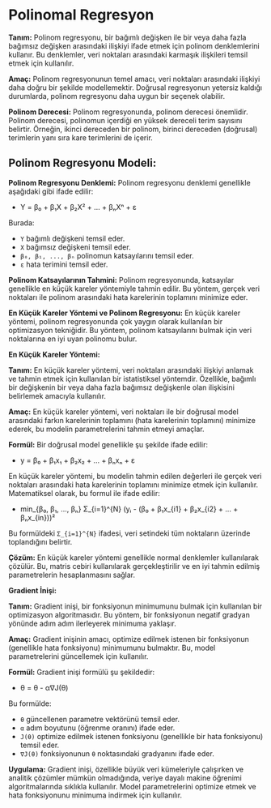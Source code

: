 #  Polinomal Regresyon

**Tanım:**
Polinom regresyonu, bir bağımlı değişken ile bir veya daha fazla bağımsız değişken arasındaki ilişkiyi ifade etmek için polinom denklemlerini kullanır. Bu denklemler, veri noktaları arasındaki karmaşık ilişkileri temsil etmek için kullanılır.

**Amaç:**
Polinom regresyonunun temel amacı, veri noktaları arasındaki ilişkiyi daha doğru bir şekilde modellemektir. Doğrusal regresyonun yetersiz kaldığı durumlarda, polinom regresyonu daha uygun bir seçenek olabilir.

**Polinom Derecesi:**
Polinom regresyonunda, polinom derecesi önemlidir. Polinom derecesi, polinomun içerdiği en yüksek dereceli terim sayısını belirtir. Örneğin, ikinci dereceden bir polinom, birinci dereceden (doğrusal) terimlerin yanı sıra kare terimlerini de içerir.

## Polinom Regresyonu Modeli:

**Polinom Regresyonu Denklemi:**
Polinom regresyonu denklemi genellikle aşağıdaki gibi ifade edilir:

* Y = β₀ + β₁X + β₂X² + ... + βₙXⁿ + ε


Burada:
- `Y` bağımlı değişkeni temsil eder.
- `X` bağımsız değişkeni temsil eder.
- `β₀, β₁, ..., βₙ` polinomun katsayılarını temsil eder.
- `ε` hata terimini temsil eder.

**Polinom Katsayılarının Tahmini:**
Polinom regresyonunda, katsayılar genellikle en küçük kareler yöntemiyle tahmin edilir. Bu yöntem, gerçek veri noktaları ile polinom arasındaki hata karelerinin toplamını minimize eder.

**En Küçük Kareler Yöntemi ve Polinom Regresyonu:**
En küçük kareler yöntemi, polinom regresyonunda çok yaygın olarak kullanılan bir optimizasyon tekniğidir. Bu yöntem, polinom katsayılarını bulmak için veri noktalarına en iyi uyan polinomu bulur.

**En Küçük Kareler Yöntemi:**

**Tanım:**
En küçük kareler yöntemi, veri noktaları arasındaki ilişkiyi anlamak ve tahmin etmek için kullanılan bir istatistiksel yöntemdir. Özellikle, bağımlı bir değişkenin bir veya daha fazla bağımsız değişkenle olan ilişkisini belirlemek amacıyla kullanılır.

**Amaç:**
En küçük kareler yöntemi, veri noktaları ile bir doğrusal model arasındaki farkın karelerinin toplamını (hata karelerinin toplamını) minimize ederek, bu modelin parametrelerini tahmin etmeyi amaçlar.

**Formül:**
Bir doğrusal model genellikle şu şekilde ifade edilir:

* y = β₀ + β₁x₁ + β₂x₂ + ... + βₙxₙ + ε

En küçük kareler yöntemi, bu modelin tahmin edilen değerleri ile gerçek veri noktaları arasındaki hata karelerinin toplamını minimize etmek için kullanılır. Matematiksel olarak, bu formul ile ifade edilir:

* min_{β₀, β₁, ..., βₙ} Σ_{i=1}^{N} (yᵢ - (β₀ + β₁x_{i1} + β₂x_{i2} + ... + βₙx_{in}))²

Bu formüldeki `Σ_{i=1}^{N}` ifadesi, veri setindeki tüm noktaların üzerinde toplandığını belirtir.

**Çözüm:**
En küçük kareler yöntemi genellikle normal denklemler kullanılarak çözülür. Bu, matris cebiri kullanılarak gerçekleştirilir ve en iyi tahmin edilmiş parametrelerin hesaplanmasını sağlar.

**Gradient İnişi:**

**Tanım:**
Gradient inişi, bir fonksiyonun minimumunu bulmak için kullanılan bir optimizasyon algoritmasıdır. Bu yöntem, bir fonksiyonun negatif gradyan yönünde adım adım ilerleyerek minimuma yaklaşır.

**Amaç:**
Gradient inişinin amacı, optimize edilmek istenen bir fonksiyonun (genellikle hata fonksiyonu) minimumunu bulmaktır. Bu, model parametrelerini güncellemek için kullanılır.

**Formül:**
Gradient inişi formülü şu şekildedir:


* θ = θ - α∇J(θ)

Bu formülde:

- `θ` güncellenen parametre vektörünü temsil eder.
- `α` adım boyutunu (öğrenme oranını) ifade eder.
- `J(θ)` optimize edilmek istenen fonksiyonu (genellikle bir hata fonksiyonu) temsil eder.
- `∇J(θ)` fonksiyonunun `θ` noktasındaki gradyanını ifade eder.

**Uygulama:**
Gradient inişi, özellikle büyük veri kümeleriyle çalışırken ve analitik çözümler mümkün olmadığında, veriye dayalı makine öğrenimi algoritmalarında sıklıkla kullanılır. Model parametrelerini optimize etmek ve hata fonksiyonunu minimuma indirmek için kullanılır.




